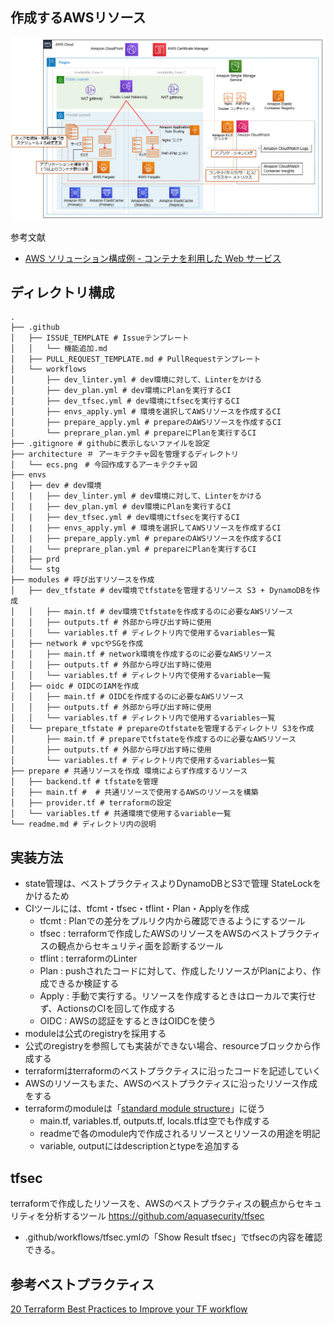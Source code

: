 ## 作成するAWSリソース
![EC2アーキテクチャ](architecture/ecs.png)

参考文献
- [AWS ソリューション構成例 - コンテナを利用した Web サービス](https://aws.amazon.com/jp/cdp/ec-container/)


## ディレクトリ構成
```console
.
├── .github
│   ├── ISSUE_TEMPLATE # Issueテンプレート
│   │   └── 機能追加.md
│   ├── PULL_REQUEST_TEMPLATE.md # PullRequestテンプレート
│   └── workflows
│       ├── dev_linter.yml # dev環境に対して、Linterをかける
│       ├── dev_plan.yml # dev環境にPlanを実行するCI
│       ├── dev_tfsec.yml # dev環境にtfsecを実行するCI
│       ├── envs_apply.yml # 環境を選択してAWSリソースを作成するCI
│       ├── prepare_apply.yml # prepareのAWSリソースを作成するCI
│       └── preprare_plan.yml # prepareにPlanを実行するCI
├── .gitignore # githubに表示しないファイルを設定
├── architecture ＃ アーキテクチャ図を管理するディレクトリ
│   └── ecs.png　# 今回作成するアーキテクチャ図
├── envs
│   ├── dev # dev環境
│   |   ├── dev_linter.yml # dev環境に対して、Linterをかける
│   |   ├── dev_plan.yml # dev環境にPlanを実行するCI
│   |   ├── dev_tfsec.yml # dev環境にtfsecを実行するCI
│   |   ├── envs_apply.yml # 環境を選択してAWSリソースを作成するCI
│   |   ├── prepare_apply.yml # prepareのAWSリソースを作成するCI
│   |   └── preprare_plan.yml # prepareにPlanを実行するCI
│   ├── prd
│   └── stg
├── modules # 呼び出すリソースを作成
│   ├── dev_tfstate # dev環境でtfstateを管理するリソース S3 + DynamoDBを作成
│   │   ├── main.tf # dev環境でtfstateを作成するのに必要なAWSリソース
│   │   ├── outputs.tf # 外部から呼び出す時に使用
│   │   └── variables.tf # ディレクトリ内で使用するvariables一覧
│   ├── network # vpcやSGを作成
│   │   ├── main.tf # network環境を作成するのに必要なAWSリソース
│   │   ├── outputs.tf # 外部から呼び出す時に使用
│   │   └── variables.tf # ディレクトリ内で使用するvariable一覧
│   ├── oidc # OIDCのIAMを作成
│   │   ├── main.tf # OIDCを作成するのに必要なAWSリソース
│   │   ├── outputs.tf # 外部から呼び出す時に使用
│   │   └── variables.tf # ディレクトリ内で使用するvariables一覧
│   └── prepare_tfstate # prepareのtfstateを管理するディレクトリ S3を作成
│       ├── main.tf # prepareでtfstateを作成するのに必要なAWSリソース
│       ├── outputs.tf # 外部から呼び出す時に使用
│       └── variables.tf # ディレクトリ内で使用するvariables一覧
├── prepare # 共通リソースを作成 環境によらず作成するリソース
│   ├── backend.tf # tfstateを管理
│   ├── main.tf #  # 共通リソースで使用するAWSのリソースを構築
│   ├── provider.tf # terraformの設定
│   └── variables.tf # 共通環境で使用するvariable一覧
└── readme.md # ディレクトリ内の説明
```


## 実装方法
- state管理は、ベストプラクティスよりDynamoDBとS3で管理 StateLockをかけるため
- CIツールには、tfcmt・tfsec・tflint・Plan・Applyを作成
  - tfcmt : Planでの差分をプルリク内から確認できるようにするツール
  - tfsec : terraformで作成したAWSのリソースをAWSのベストプラクティスの観点からセキュリティ面を診断するツール
  - tflint : terraformのLinter
  - Plan : pushされたコードに対して、作成したリソースがPlanにより、作成できるか検証する
  - Apply : 手動で実行する。リソースを作成するときはローカルで実行せず、ActionsのCIを回して作成する
  - OIDC : AWSの認証をするときはOIDCを使う
- moduleは公式のregistryを採用する
- 公式のregistryを参照しても実装ができない場合、resourceブロックから作成する
- terraformはterraformのベストプラクティスに沿ったコードを記述していく
- AWSのリソースもまた、AWSのベストプラクティスに沿ったリソース作成をする
- terraformのmoduleは「[standard module structure](https://developer.hashicorp.com/terraform/language/modules/develop/structure)」に従う
  - main.tf, variables.tf, outputs.tf, locals.tfは空でも作成する
  - readmeで各のmodule内で作成されるリソースとリソースの用途を明記
  - variable, outputにはdescriptionとtypeを追加する

## tfsec
terraformで作成したリソースを、AWSのベストプラクティスの観点からセキュリティを分析するツール https://github.com/aquasecurity/tfsec
- .github/workflows/tfsec.ymlの「Show Result tfsec」でtfsecの内容を確認できる。

## 参考ベストプラクティス
[20 Terraform Best Practices to Improve your TF workflow](https://spacelift.io/blog/terraform-best-practices)
